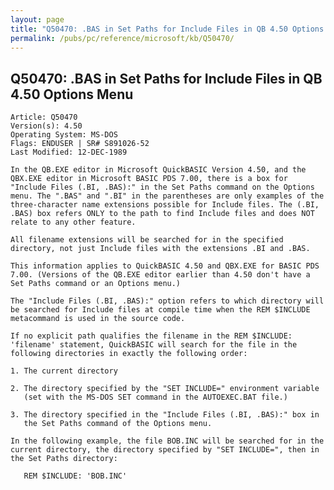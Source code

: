 ```yaml
---
layout: page
title: "Q50470: .BAS in Set Paths for Include Files in QB 4.50 Options Menu"
permalink: /pubs/pc/reference/microsoft/kb/Q50470/
---
```


## Q50470: .BAS in Set Paths for Include Files in QB 4.50 Options Menu

	Article: Q50470
	Version(s): 4.50
	Operating System: MS-DOS
	Flags: ENDUSER | SR# S891026-52
	Last Modified: 12-DEC-1989
	
	In the QB.EXE editor in Microsoft QuickBASIC Version 4.50, and the
	QBX.EXE editor in Microsoft BASIC PDS 7.00, there is a box for
	"Include Files (.BI, .BAS):" in the Set Paths command on the Options
	menu. The ".BAS" and ".BI" in the parentheses are only examples of the
	three-character name extensions possible for Include files. The (.BI,
	.BAS) box refers ONLY to the path to find Include files and does NOT
	relate to any other feature.
	
	All filename extensions will be searched for in the specified
	directory, not just Include files with the extensions .BI and .BAS.
	
	This information applies to QuickBASIC 4.50 and QBX.EXE for BASIC PDS
	7.00. (Versions of the QB.EXE editor earlier than 4.50 don't have a
	Set Paths command or an Options menu.)
	
	The "Include Files (.BI, .BAS):" option refers to which directory will
	be searched for Include files at compile time when the REM $INCLUDE
	metacommand is used in the source code.
	
	If no explicit path qualifies the filename in the REM $INCLUDE:
	'filename' statement, QuickBASIC will search for the file in the
	following directories in exactly the following order:
	
	1. The current directory
	
	2. The directory specified by the "SET INCLUDE=" environment variable
	   (set with the MS-DOS SET command in the AUTOEXEC.BAT file.)
	
	3. The directory specified in the "Include Files (.BI, .BAS):" box in
	   the Set Paths command of the Options menu.
	
	In the following example, the file BOB.INC will be searched for in the
	current directory, the directory specified by "SET INCLUDE=", then in
	the Set Paths directory:
	
	   REM $INCLUDE: 'BOB.INC'
